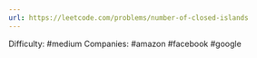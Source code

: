 ```yaml
---
url: https://leetcode.com/problems/number-of-closed-islands
---
```


Difficulty: #medium
Companies: #amazon #facebook #google